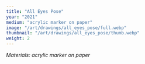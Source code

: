 ```yaml
---
title: "All Eyes Pose"
year: "2021"
medium: "acrylic marker on paper"
image: "/art/drawings/all_eyes_pose/full.webp"
thumbnail: "/art/drawings/all_eyes_pose/thumb.webp"
weight: 2
---
```

*Materials: acrylic marker on paper* 
